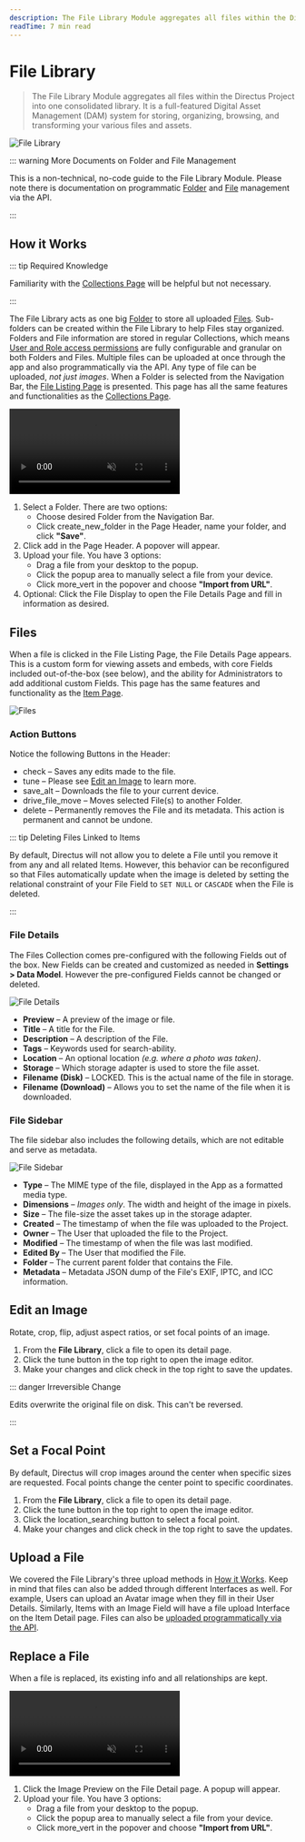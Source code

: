 ```yaml
---
description: The File Library Module aggregates all files within the Directus Project into one consolidated library.
readTime: 7 min read
---
```


# File Library

> The File Library Module aggregates all files within the Directus Project into one consolidated library. It is a
> full-featured Digital Asset Management (DAM) system for storing, organizing, browsing, and transforming your various
> files and assets.

![File Library](https://cdn.directus.io/docs/v9/app-guide/file-library/file-library-20220305A/file-library-20220307A.webp)

::: warning More Documents on Folder and File Management

This is a non-technical, no-code guide to the File Library Module. Please note there is documentation on programmatic
[Folder](/reference/system/folders) and [File](/reference/files) management via the API.

:::

## How it Works

::: tip Required Knowledge

Familiarity with the [Collections Page](/user-guide/content-module/content/collections) will be helpful but not
necessary.

:::

The File Library acts as one big [Folder](#folders) to store all uploaded [Files](#files). Sub-folders can be created
within the File Library to help Files stay organized. Folders and File information are stored in regular Collections,
which means [User and Role access permissions](/user-guide/user-management/users-roles-permissions) are fully
configurable and granular on both Folders and Files. Multiple files can be uploaded at once through the app and also
programmatically via the API. Any type of file can be uploaded, _not just images_. When a Folder is selected from the
Navigation Bar, the [File Listing Page](#folders) is presented. This page has all the same features and functionalities
as the [Collections Page](/user-guide/content-module/content/collections).

<video title="How the File Library Works" autoplay playsinline muted loop controls>
	<source src="https://cdn.directus.io/docs/v9/app-guide/file-library/file-library-20220305A/how-it-works-20220305A.mp4" type="video/mp4"/>
	<p>
		Your browser is not displaying the video for some reason. Here's a <a href="">link to the video</a> instead.
	</p>
</video>

1. Select a Folder. There are two options:
   - Choose desired Folder from the Navigation Bar.
   - Click <span mi btn sec>create_new_folder</span> in the Page Header, name your folder, and click **"Save"**.
2. Click <span mi btn>add</span> in the Page Header. A popover will appear.
3. Upload your file. You have 3 options:
   - Drag a file from your desktop to the popup.
   - Click the popup area to manually select a file from your device.
   - Click <span mi icon>more_vert</span> in the popover and choose **"Import from URL"**.
4. Optional: Click the File Display to open the File Details Page and fill in information as desired.

## Files

When a file is clicked in the File Listing Page, the File Details Page appears. This is a custom form for viewing assets
and embeds, with core Fields included out-of-the-box (see below), and the ability for Administrators to add additional
custom Fields. This page has the same features and functionality as the
[Item Page](/user-guide/overview/glossary#items).

![Files](https://cdn.directus.io/docs/v9/app-guide/file-library/file-library-20220305A/files-20220305A.webp)

### Action Buttons

Notice the following Buttons in the Header:

- <span mi btn >check</span> – Saves any edits made to the file.
- <span mi btn sec>tune</span> – Please see [Edit an Image](#edit-an-image) to learn more.
- <span mi btn sec>save_alt</span> – Downloads the file to your current device.
- <span mi btn sec>drive_file_move</span> – Moves selected File(s) to another Folder.
- <span mi btn dngr>delete</span> – Permanently removes the File and its metadata. This action is permanent and cannot
  be undone.

::: tip Deleting Files Linked to Items

By default, Directus will not allow you to delete a File until you remove it from any and all related Items. However,
this behavior can be reconfigured so that Files automatically update when the image is deleted by setting the relational
constraint of your File Field to `SET NULL` or `CASCADE` when the File is deleted.

:::

### File Details

The Files Collection comes pre-configured with the following Fields out of the box. New Fields can be created and
customized as needed in **Settings > Data Model**. However the pre-configured Fields cannot be changed or deleted.

![File Details](https://cdn.directus.io/docs/v9/app-guide/file-library/file-library-20220305A/file-details-20220305A.webp)

- **Preview** – A preview of the image or file.
- **Title** – A title for the File.
- **Description** – A description of the File.
- **Tags** – Keywords used for search-ability.
- **Location** – An optional location _(e.g. where a photo was taken)_.
- **Storage** – Which storage adapter is used to store the file asset.
- **Filename (Disk)** – LOCKED. This is the actual name of the file in storage.
- **Filename (Download)** – Allows you to set the name of the file when it is downloaded.

### File Sidebar

The file sidebar also includes the following details, which are not editable and serve as metadata.

![File Sidebar](https://cdn.directus.io/docs/v9/app-guide/file-library/file-library-20220305A/file-sidebar-20220305A.webp)

- **Type** – The MIME type of the file, displayed in the App as a formatted media type.
- **Dimensions** – _Images only_. The width and height of the image in pixels.
- **Size** – The file-size the asset takes up in the storage adapter.
- **Created** – The timestamp of when the file was uploaded to the Project.
- **Owner** – The User that uploaded the file to the Project.
- **Modified** – The timestamp of when the file was last modified.
- **Edited By** – The User that modified the File.
- **Folder** – The current parent folder that contains the File.
- **Metadata** – Metadata JSON dump of the File's EXIF, IPTC, and ICC information.

## Edit an Image

Rotate, crop, flip, adjust aspect ratios, or set focal points of an image.

1. From the **File Library**, click a file to open its detail page.
2. Click the <span mi btn sec>tune</span> button in the top right to open the image editor.
3. Make your changes and click <span mi btn>check</span> in the top right to save the updates.

::: danger Irreversible Change

Edits overwrite the original file on disk. This can't be reversed.

:::

## Set a Focal Point

By default, Directus will crop images around the center when specific sizes are requested. Focal points change the center
point to specific coordinates.

1. From the **File Library**, click a file to open its detail page.
2. Click the <span mi btn sec>tune</span> button in the top right to open the image editor.
3. Click the <span mi btn sec>location_searching</span> button to select a focal point.
4. Make your changes and click <span mi btn>check</span> in the top right to save the updates.

## Upload a File

We covered the File Library's three upload methods in [How it Works](#how-it-works). Keep in mind that files can also be
added through different Interfaces as well. For example, Users can upload an Avatar image when they fill in their User
Details. Similarly, Items with an Image Field will have a file upload Interface on the Item Detail page. Files can also
be [uploaded programmatically via the API](/reference/files).

## Replace a File

When a file is replaced, its existing info and all relationships are kept.

<video alt="Replace a File" loop muted controls autoplay playsinline>
  <source src="https://cdn.directus.io/docs/v9/app-guide/file-library/file-library-20220608A/replace-a-file-20220608A.mp4" type="video/mp4">
</video>

1. Click the Image Preview on the File Detail page. A popup will appear.
2. Upload your file. You have 3 options:
   - Drag a file from your desktop to the popup.
   - Click the popup area to manually select a file from your device.
   - Click <span mi icon>more_vert</span> in the popover and choose **"Import from URL"**.
